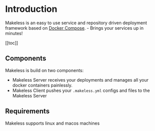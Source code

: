 # Introduction

Makeless is an easy to use service and repository driven deployment framework based on [Docker Compose](https://docs.docker.com/compose). - Brings your services up in minutes!

[[toc]]

## Components

Makeless is build on two components:

- Makeless Server receives your deployments and manages all your docker containers painlessly.
- Makeless Client pushes your `.makeless.yml` configs and files to the Makeless Server

## Requirements 

Makeless supports linux and macos machines
